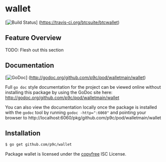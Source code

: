 wallet
======

[![Build Status](https://travis-ci.org/btcsuite/btcwallet.png?branch=master)]
(https://travis-ci.org/btcsuite/btcwallet)

## Feature Overview

TODO: Flesh out this section

## Documentation

[![GoDoc](https://godoc.org/github.com/p9c/pod/walletmain/wallet?status.png)]
(http://godoc.org/github.com/p9c/pod/walletmain/wallet)

Full `go doc` style documentation for the project can be viewed online without
installing this package by using the GoDoc site here:
http://godoc.org/github.com/p9c/pod/walletmain/wallet

You can also view the documentation locally once the package is installed with
the `godoc` tool by running `godoc -http=":6060"` and pointing your browser to
http://localhost:6060/pkg/github.com/p9c/pod/walletmain/wallet

## Installation

```bash
$ go get github.com/p9c/wallet
```

Package wallet is licensed under the [copyfree](http://copyfree.org) ISC
License.
